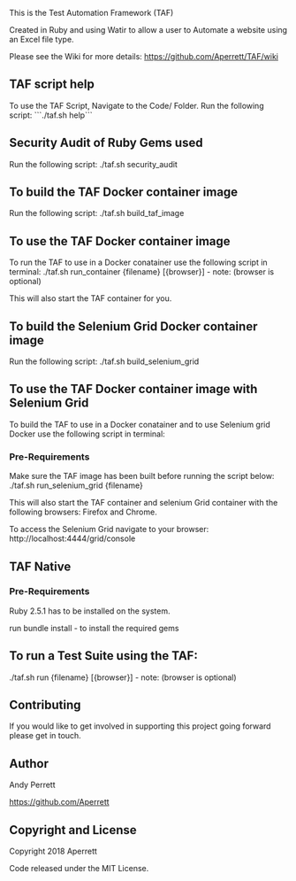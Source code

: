 This is the Test Automation Framework (TAF)

Created in Ruby and using Watir to allow a user to Automate a website using an Excel file type.

Please see the Wiki for more details: https://github.com/Aperrett/TAF/wiki


<h2>TAF script help </h2>
To use the TAF Script, Navigate to the Code/ Folder.
Run the following script: 
```./taf.sh help```

<h2>Security Audit of Ruby Gems used </h2>
Run the following script: 
./taf.sh security_audit

<h2>To build the TAF Docker container image</h2>
Run the following script: 
./taf.sh build_taf_image

<h2>To use the TAF Docker container image</h2>
To run the TAF to use in a Docker conatainer use the following script in terminal:
./taf.sh run_container {filename} [{browser}] - note: (browser is optional)

This will also start the TAF container for you.

<h2>To build the Selenium Grid Docker container image</h2>
Run the following script: 
./taf.sh build_selenium_grid

<h2>To use the TAF Docker container image with Selenium Grid</h2>
To build the TAF to use in a Docker conatainer and to use Selenium grid Docker use the following script in terminal:

<h3>Pre-Requirements</h3>
Make sure the TAF image has been built before running the script below:
./taf.sh run_selenium_grid {filename}

This will also start the TAF container and selenium Grid container with the following browsers: Firefox and Chrome.

To access the Selenium Grid navigate to your browser: http://localhost:4444/grid/console

<h2>TAF Native</h2>
<h3>Pre-Requirements</h3>
Ruby 2.5.1 has to be installed on the system.

run bundle install - to install the required gems

<h2>To run a Test Suite using the TAF:</h2>
./taf.sh run {filename} [{browser}] - note: (browser is optional)

<h2>Contributing</h2>

If you would like to get involved in supporting this project going forward please get in touch.

<h2>Author</h2>

Andy Perrett

https://github.com/Aperrett


<h2>Copyright and License</h2>

Copyright 2018 Aperrett

Code released under the MIT License.
